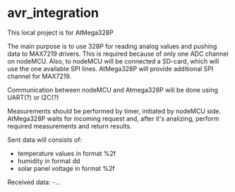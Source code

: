 # avr_integration

This local project is for AtMega328P

The main purpose is to use 328P for reading analog values and pushing data to MAX7219 drivers.
This is required because of only one ADC channel on nodeMCU. Also, to nodeMCU will be connected a SD-card, which will use the one available SPI lines.
AtMega328P will provide additional SPI channel for MAX7219.

Communication between nodeMCU and Atmega328P will be done using UART(?) or I2C(?)

Measurements should be performed by timer, initiated by nodeMCU side. AtMega328P waits for incoming request and, after it's analizing, perform required measurements and return results.

Sent data will consists of:
- temperature values in format %2f
- humidity in format dd
- solar panel voltage in format %2f

Received data:
-...
